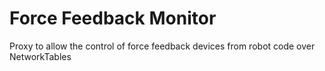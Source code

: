 # Force Feedback Monitor

Proxy to allow the control of force feedback devices from robot code over NetworkTables